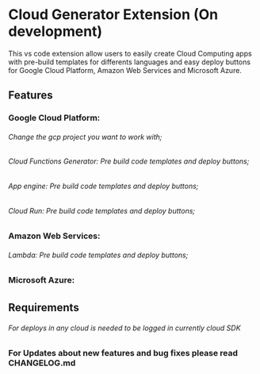 # Cloud Generator Extension (On development)

This vs code extension allow users to easily create Cloud Computing apps with pre-build templates for differents languages and easy deploy buttons for Google Cloud Platform, Amazon Web Services and Microsoft Azure.

## Features

### Google Cloud Platform:
###### Change the gcp project you want to work with; 
###### Cloud Functions Generator: Pre build code templates and deploy buttons;
###### App engine: Pre build code templates and deploy buttons;
###### Cloud Run: Pre build code templates and deploy buttons;

### Amazon Web Services:
###### Lambda: Pre build code templates and deploy buttons;

### Microsoft Azure:
###### 




## Requirements

###### For deploys in any cloud is needed to be logged in currently cloud SDK

### For Updates about new features and bug fixes please read CHANGELOG.md 
